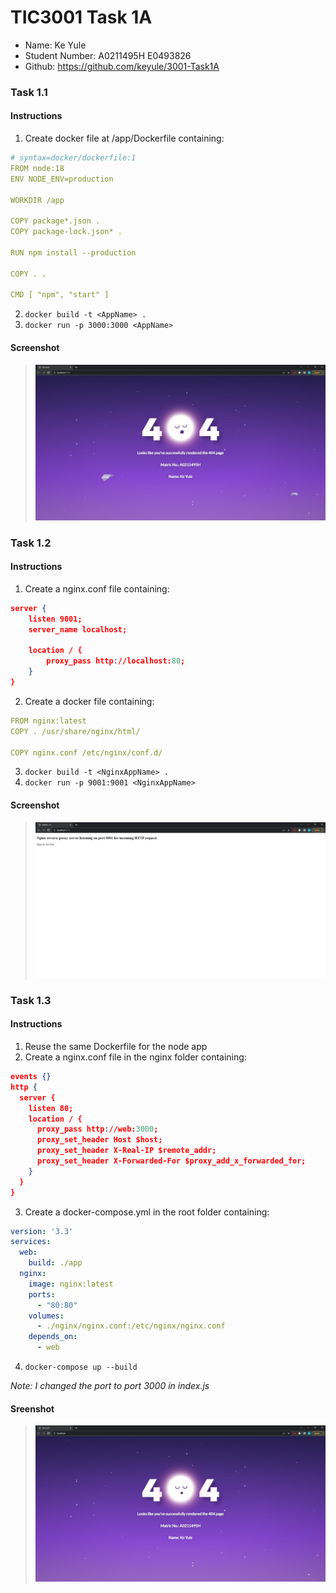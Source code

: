 # TIC3001 Task 1A
- Name: Ke Yule
- Student Number: A0211495H E0493826
- Github: https://github.com/keyule/3001-Task1A

### Task 1.1
#### Instructions
1. Create docker file at /app/Dockerfile containing:

```yaml
# syntax=docker/dockerfile:1
FROM node:18
ENV NODE_ENV=production

WORKDIR /app

COPY package*.json .
COPY package-lock.json* .

RUN npm install --production

COPY . .

CMD [ "npm", "start" ]
```
2. `docker build -t <AppName> . `
3. `docker run -p 3000:3000 <AppName>`

#### Screenshot 

>![Task 1A 1.1](https://github.com/keyule/3001-Task1A/blob/main/Report/Screenshots/Task1A1-1.jpg?raw=true)


### Task 1.2
#### Instructions

1. Create a nginx.conf file containing:

```json
server {
    listen 9001;
    server_name localhost;

    location / {
        proxy_pass http://localhost:80;
    }
}
```
2. Create a docker file containing:

```yaml
FROM nginx:latest
COPY . /usr/share/nginx/html/

COPY nginx.conf /etc/nginx/conf.d/
```

3. `docker build -t <NginxAppName> . `
4. `docker run -p 9001:9001 <NginxAppName> `

#### Screenshot

>![Task 1A 1.2](https://github.com/keyule/3001-Task1A/blob/main/Report/Screenshots/Task1A1-2.jpg?raw=true)

### Task 1.3
#### Instructions

1. Reuse the same Dockerfile for the node app
2. Create a nginx.conf file in the nginx folder containing: 

```json 
events {}
http {
  server {
    listen 80;
    location / {
      proxy_pass http://web:3000;
      proxy_set_header Host $host;
      proxy_set_header X-Real-IP $remote_addr;
      proxy_set_header X-Forwarded-For $proxy_add_x_forwarded_for;
    }
  }
}
```
3. Create a docker-compose.yml in the root folder containing: 
```yaml
version: '3.3'
services:
  web:
    build: ./app
  nginx:
    image: nginx:latest
    ports:
      - "80:80"
    volumes:
      - ./nginx/nginx.conf:/etc/nginx/nginx.conf
    depends_on:
      - web
```

4. `docker-compose up --build`

*Note: I changed the port to port 3000 in index.js*

#### Sreenshot


>![Task 1A 1.3](https://github.com/keyule/3001-Task1A/blob/main/Report/Screenshots/Task1A1-3.jpg?raw=true)
